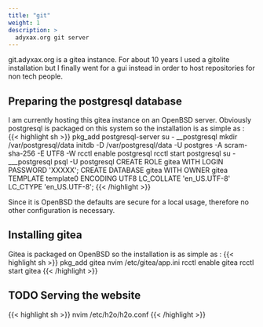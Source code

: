 ```yaml
---
title: "git"
weight: 1
description: >
  adyxax.org git server
---
```


git.adyxax.org is a gitea instance. For about 10 years I used a gitolite installation but I finally went for a gui instead in order to host repositories for non tech people.

## Preparing the postgresql database

I am currently hosting this gitea instance on an OpenBSD server. Obviously postgresql is packaged on this system so the installation is as simple as :
{{< highlight sh >}}
pkg_add postgresql-server
su - __postgresql
mkdir /var/postgresql/data
initdb -D /var/postgresql/data -U postgres -A scram-sha-256 -E UTF8 -W
rcctl enable postgresql
rcctl start postgresql
su - ___postgresql
psql -U postgresql
CREATE ROLE gitea WITH LOGIN PASSWORD 'XXXXX';
CREATE DATABASE gitea WITH OWNER gitea TEMPLATE template0 ENCODING UTF8 LC_COLLATE 'en_US.UTF-8' LC_CTYPE 'en_US.UTF-8';
{{< /highlight >}}

Since it is OpenBSD the defaults are secure for a local usage, therefore no other configuration is necessary.

## Installing gitea

Gitea is packaged on OpenBSD so the installation is as simple as :
{{< highlight sh >}}
pkg_add gitea
nvim /etc/gitea/app.ini
rcctl enable gitea
rcctl start gitea
{{< /highlight >}}

## TODO Serving the website

{{< highlight sh >}}
nvim /etc/h2o/h2o.conf
{{< /highlight >}}
